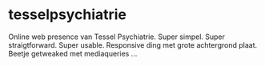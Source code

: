 tesselpsychiatrie
=================

Online web presence van Tessel Psychiatrie. Super simpel. Super straigtforward. Super usable. 
Responsive ding met grote achtergrond plaat. Beetje getweaked met mediaqueries ... 
